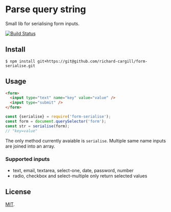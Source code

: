# Parse query string

Small lib for serialising form inputs.

[![Build Status](https://travis-ci.com/richard-cargill/form-serialise.svg?branch=master)](https://travis-ci.com/richard-cargill/form-serialise)

## Install

``` 
$ npm install git+https://git@github.com/richard-cargill/form-serialise.git 
```

## Usage
```html
<form>
  <input type="text" name="key" value="value" />
  <input type="submit" />
</form>
```

```js
const {serialise} = require('form-serialise');
const form = document.querySelector('form');
const str = serialise(form);
// "key=value"
```

The only method currently avaiable is `serialise`. Multiple same name inputs are joined into an array.

### Supported inputs 
- text, email, textarea, select-one, date, password, number
- radio, checkbox and select-multiple only return selected values

## License

[MIT](LICENSE).
